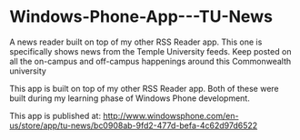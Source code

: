 Windows-Phone-App---TU-News
===========================

A news reader built on top of my other RSS Reader app. This one is specifically shows news from the Temple University feeds. Keep posted on all the on-campus and off-campus happenings around this Commonwealth university

This app is built on top of my other RSS Reader app. Both of these were built during my learning phase of Windows Phone development. 

This app is published at: http://www.windowsphone.com/en-us/store/app/tu-news/bc0908ab-9fd2-477d-befa-4c62d97d6522

